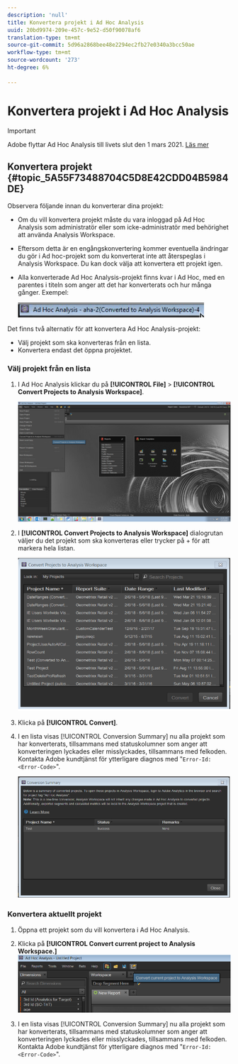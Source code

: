 ```yaml
---
description: 'null'
title: Konvertera projekt i Ad Hoc Analysis
uuid: 20bd9974-209e-457c-9e52-d50f90078af6
translation-type: tm+mt
source-git-commit: 5d96a2868bee48e2294ec2fb27e0340a3bcc50ae
workflow-type: tm+mt
source-wordcount: '273'
ht-degree: 6%

---
```



# Konvertera projekt i Ad Hoc Analysis

>[!IMPORTANT]
>
>Adobe flyttar Ad Hoc Analysis till livets slut den 1 mars 2021. [Läs mer](https://adobe.ly/discoverworkspace)

## Konvertera projekt {#topic_5A55F73488704C5D8E42CDD04B5984DE}

Observera följande innan du konverterar dina projekt:

* Om du vill konvertera projekt måste du vara inloggad på Ad Hoc Analysis som administratör eller som icke-administratör med behörighet att använda Analysis Workspace.
* Eftersom detta är en engångskonvertering kommer eventuella ändringar du gör i Ad hoc-projekt som du konverterat inte att återspeglas i Analysis Workspace. Du kan dock välja att konvertera ett projekt igen.
* Alla konverterade Ad Hoc Analysis-projekt finns kvar i Ad Hoc, med en parentes i titeln som anger att det har konverterats och hur många gånger. Exempel:

   ![](assets/aha_title_converted.png)

Det finns två alternativ för att konvertera Ad Hoc Analysis-projekt:

* Välj projekt som ska konverteras från en lista.
* Konvertera endast det öppna projektet.

### Välj projekt från en lista

1. I Ad Hoc Analysis klickar du på **[!UICONTROL File]** > **[!UICONTROL Convert Projects to Analysis Workspace]**.

   ![](assets/aha2aw_convert.png)

1. I **[!UICONTROL Convert Projects to Analysis Workspace]** dialogrutan väljer du det projekt som ska konverteras eller trycker på + för att markera hela listan.

   ![](assets/aha2aw_projects.png)

1. Klicka på **[!UICONTROL Convert]**.
1. I en lista visas [!UICONTROL Conversion Summary] nu alla projekt som har konverterats, tillsammans med statuskolumner som anger att konverteringen lyckades eller misslyckades, tillsammans med felkoden. Kontakta Adobe kundtjänst för ytterligare diagnos med &quot;`Error-Id: <Error-Code>`&quot;.

   ![](assets/export_summary.png)

### Konvertera aktuellt projekt

1. Öppna ett projekt som du vill konvertera i Ad Hoc Analysis.
1. Klicka på **[!UICONTROL Convert current project to Analysis Workspace.]** ![](assets/export_current.png)

1. I en lista visas [!UICONTROL Conversion Summary] nu alla projekt som har konverterats, tillsammans med statuskolumner som anger att konverteringen lyckades eller misslyckades, tillsammans med felkoden. Kontakta Adobe kundtjänst för ytterligare diagnos med &quot;`Error-Id: <Error-Code>`&quot;.
